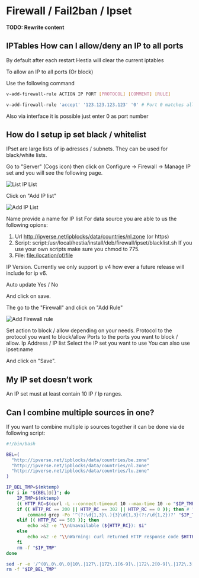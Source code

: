 # Firewall / Fail2ban / Ipset

**TODO: Rewrite content**

## IPTables How can I allow/deny an IP to all ports

By default after each restart Hestia will clear the current iptables

To allow an IP to all ports (Or block)

Use the following command

```bash
v-add-firewall-rule ACTION IP PORT [PROTOCOL] [COMMENT] [RULE]

v-add-firewall-rule 'accept' '123.123.123.123' '0' # Port 0 matches all ports
```

Also via interface it is possible just enter 0 as port number

## How do I setup ip set black / whitelist

IPset are large lists of ip adresses / subnets. They can be used for
black/white lists.

Go to "Server" (Cogs icon) then click on Configure -\> Firewall -\>
Manage IP set and you will see the following page.

![List IP List](/images/ipset/ipset-1.png)

Click on "Add IP list"

![Add IP List](/images/ipset/ipset-2.png)

Name provide a name for IP list For data source you are able to us the
following opions:

1.  Url <http://ipverse.net/ipblocks/data/countries/nl.zone> (or https)
2.  Script:
    script:/usr/local/hestia/install/deb/firewall/ipset/blacklist.sh If
    you use your own scripts make sure you chmod to 775.
3.  File: <file:/location/of/file>

IP Version. Currently we only support ip v4 how ever a future release
will include for ip v6.

Auto update Yes / No

And click on save.

The go to the "Firewall" and click on "Add Rule"

![Add Firewall rule](/images/ipset/ipset-3.png)

Set action to block / allow depending on your needs. Protocol to the
protocol you want to block/allow Ports to the ports you want to block /
allow. Ip Address / IP list Select the IP set you want to use You can
also use ipset:name

And click on "Save".

## My IP set doesn’t work

An IP set must at least contain 10 IP / Ip ranges.

## Can I combine multiple sources in one?

If you want to combine multiple ip sources together it can be done via
de following script:

```bash
#!/bin/bash

BEL=(
  "http://ipverse.net/ipblocks/data/countries/be.zone"
  "http://ipverse.net/ipblocks/data/countries/nl.zone"
  "http://ipverse.net/ipblocks/data/countries/lu.zone"
)

IP_BEL_TMP=$(mktemp)
for i in "${BEL[@]}"; do
    IP_TMP=$(mktemp)
    (( HTTP_RC=$(curl -L --connect-timeout 10 --max-time 10 -o "$IP_TMP" -s -w "%{http_code}" "$i") ))
    if (( HTTP_RC == 200 || HTTP_RC == 302 || HTTP_RC == 0 )); then # "0" because file:/// returns 000
        command grep -Po '^(?:\d{1,3}\.){3}\d{1,3}(?:/\d{1,2})?' "$IP_TMP" | sed -r 's/^0*([0-9]+)\.0*([0-9]+)\.0*([0-9]+)\.0*([0-9]+)$/\1.\2.\3.\4/' >> "$IP_BEL_TMP"
    elif (( HTTP_RC == 503 )); then
        echo >&2 -e "\\nUnavailable (${HTTP_RC}): $i"
    else
        echo >&2 -e "\\nWarning: curl returned HTTP response code $HTTP_RC for URL $i"
    fi
    rm -f "$IP_TMP"
done

sed -r -e '/^(0\.0\.0\.0|10\.|127\.|172\.1[6-9]\.|172\.2[0-9]\.|172\.3[0-1]\.|192\.168\.|22[4-9]\.|23[0-9]\.)/d' "$IP_BEL_TMP"|sort -n|sort -mu
rm -f "$IP_BEL_TMP"
```

